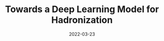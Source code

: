 ---
title: "Towards a Deep Learning Model for Hadronization"
date: 2022-03-23
venue: arxiv:2203.12660
link: https://arxiv.org/abs/2203.12660
inspire_id: 2057978
---